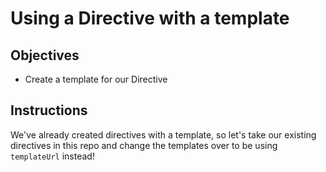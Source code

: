 # Using a Directive with a template

## Objectives

- Create a template for our Directive

## Instructions

We've already created directives with a template, so let's take our existing directives in this repo and change the templates over to be using `templateUrl` instead!